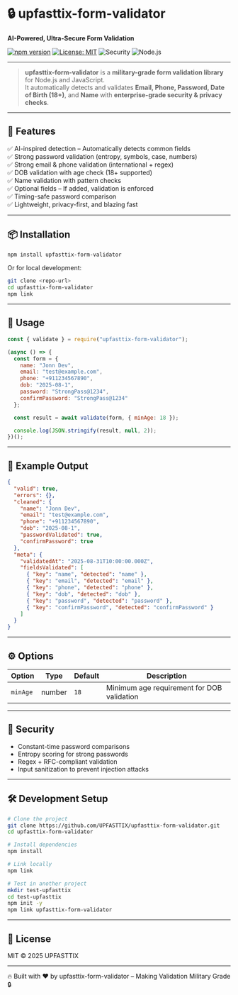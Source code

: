 # 🔒 upfasttix-form-validator  
**AI-Powered, Ultra-Secure Form Validation**  

[![npm version](https://img.shields.io/npm/v/upfasttix-form-validator.svg?color=blue&style=for-the-badge)](https://www.npmjs.com/package/upfasttix-form-validator)
[![License: MIT](https://img.shields.io/badge/License-MIT-green.svg?style=for-the-badge)](LICENSE)
![Security](https://img.shields.io/badge/Security-Military%20Grade-red?style=for-the-badge)
![Node.js](https://img.shields.io/badge/Node.js-18+-yellow?style=for-the-badge)

---


> **upfasttix-form-validator** is a **military-grade form validation library** for Node.js and JavaScript.  
> It automatically detects and validates **Email, Phone, Password, Date of Birth (18+)**, and **Name** with **enterprise-grade security & privacy checks**.  

---

## 🚀 Features
✅ AI-inspired detection – Automatically detects common fields  
✅ Strong password validation (entropy, symbols, case, numbers)  
✅ Strong email & phone validation (international + regex)  
✅ DOB validation with age check (18+ supported)  
✅ Name validation with pattern checks  
✅ Optional fields – If added, validation is enforced  
✅ Timing-safe password comparison  
✅ Lightweight, privacy-first, and blazing fast  

---

## 📦 Installation

```bash
npm install upfasttix-form-validator
```

Or for local development:  

```bash
git clone <repo-url>
cd upfasttix-form-validator
npm link
```

---

## 🧪 Usage

```javascript
const { validate } = require("upfasttix-form-validator");

(async () => {
  const form = {
    name: "Jonn Dev",
    email: "test@example.com",
    phone: "+911234567890",
    dob: "2025-08-1",
    password: "StrongPass@1234",
    confirmPassword: "StrongPass@1234"
  };

  const result = await validate(form, { minAge: 18 });

  console.log(JSON.stringify(result, null, 2));
})();
```

---

## 📝 Example Output

```json
{
  "valid": true,
  "errors": {},
  "cleaned": {
    "name": "Jonn Dev",
    "email": "test@example.com",
    "phone": "+911234567890",
    "dob": "2025-08-1",
    "passwordValidated": true,
    "confirmPassword": true
  },
  "meta": {
    "validatedAt": "2025-08-31T10:00:00.000Z",
    "fieldsValidated": [
      { "key": "name", "detected": "name" },
      { "key": "email", "detected": "email" },
      { "key": "phone", "detected": "phone" },
      { "key": "dob", "detected": "dob" },
      { "key": "password", "detected": "password" },
      { "key": "confirmPassword", "detected": "confirmPassword" }
    ]
  }
}
```

---

## ⚙️ Options

| Option     | Type    | Default | Description                               |
|------------|--------|---------|-------------------------------------------|
| `minAge`   | number | `18`    | Minimum age requirement for DOB validation|

---

## 🔐 Security
- Constant-time password comparisons  
- Entropy scoring for strong passwords  
- Regex + RFC-compliant validation  
- Input sanitization to prevent injection attacks  

---

## 🛠 Development Setup

```bash
# Clone the project
git clone https://github.com/UPFASTTIX/upfasttix-form-validator.git
cd upfasttix-form-validator

# Install dependencies
npm install

# Link locally
npm link

# Test in another project
mkdir test-upfasttix
cd test-upfasttix
npm init -y
npm link upfasttix-form-validator
```

---

## 📜 License
MIT © 2025 UPFASTTIX

---

🔥 Built with ❤️ by upfasttix-form-validator – Making Validation Military Grade 🔒  

